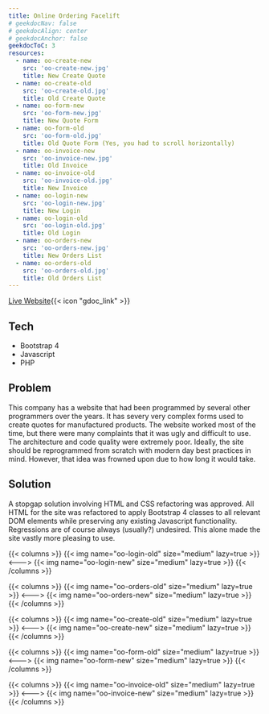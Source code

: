 ```yaml
---
title: Online Ordering Facelift
# geekdocNav: false
# geekdocAlign: center
# geekdocAnchor: false
geekdocToC: 3
resources:
  - name: oo-create-new
    src: 'oo-create-new.jpg'
    title: New Create Quote
  - name: oo-create-old
    src: 'oo-create-old.jpg'
    title: Old Create Quote
  - name: oo-form-new
    src: 'oo-form-new.jpg'
    title: New Quote Form
  - name: oo-form-old
    src: 'oo-form-old.jpg'
    title: Old Quote Form (Yes, you had to scroll horizontally)
  - name: oo-invoice-new
    src: 'oo-invoice-new.jpg'
    title: Old Invoice
  - name: oo-invoice-old
    src: 'oo-invoice-old.jpg'
    title: New Invoice
  - name: oo-login-new
    src: 'oo-login-new.jpg'
    title: New Login
  - name: oo-login-old
    src: 'oo-login-old.jpg'
    title: Old Login
  - name: oo-orders-new
    src: 'oo-orders-new.jpg'
    title: New Orders List
  - name: oo-orders-old
    src: 'oo-orders-old.jpg'
    title: Old Orders List
---
```


[Live Website](https://www.hmidoors.net){{< icon "gdoc_link" >}}

## Tech

- Bootstrap 4
- Javascript
- PHP

## Problem

This company has a website that had been programmed by several other programmers over the years. It has severy very complex forms used to create quotes for manufactured products. The website worked most of the time, but there were many complaints that it was ugly and difficult to use. The architecture and code quality were extremely poor. Ideally, the site should be reprogrammed from scratch with modern day best practices in mind. However, that idea was frowned upon due to how long it would take.

## Solution

A stopgap solution involving HTML and CSS refactoring was approved. All HTML for the site was refactored to apply Bootstrap 4 classes to all relevant DOM elements while preserving any existing Javascript functionality. Regressions are of course always (usually?) undesired. This alone made the site vastly more pleasing to use.

{{< columns >}}
{{< img name="oo-login-old" size="medium" lazy=true >}}
<--->
{{< img name="oo-login-new" size="medium" lazy=true >}}
{{< /columns >}}

{{< columns >}}
{{< img name="oo-orders-old" size="medium" lazy=true >}}
<--->
{{< img name="oo-orders-new" size="medium" lazy=true >}}
{{< /columns >}}

{{< columns >}}
{{< img name="oo-create-old" size="medium" lazy=true >}}
<--->
{{< img name="oo-create-new" size="medium" lazy=true >}}
{{< /columns >}}

{{< columns >}}
{{< img name="oo-form-old" size="medium" lazy=true >}}
<--->
{{< img name="oo-form-new" size="medium" lazy=true >}}
{{< /columns >}}

{{< columns >}}
{{< img name="oo-invoice-old" size="medium" lazy=true >}}
<--->
{{< img name="oo-invoice-new" size="medium" lazy=true >}}
{{< /columns >}}
